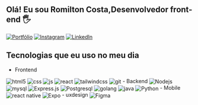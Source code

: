 ## Olá! Eu sou Romilton Costa,Desenvolvedor front-end 🖐️

[![Portfólio](https://img.shields.io/website?label=romiltoncostadev.vercel.app&style=for-the-badge&url=https://devromilton.vercel.app/)](https://devromilton.vercel.app/)
[![Instagram](https://img.shields.io/badge/Instagram-E4405F?style=for-the-badge&logo=instagram&logoColor=white)](https://instagram.com/romilton.costa)
[![LinkedIn](https://img.shields.io/badge/linkedin-%230077B5.svg?style=for-the-badge&logo=linkedin&logoColor=white)](https://www.linkedin.com/in/romilton-costa)

## Tecnologias que eu uso no meu dia
  - Frontend
  <img align="center" alt="html5" src="https://img.shields.io/badge/HTML5-E34F26?style=for-the-badge&logo=html5&logoColor=white" />
  <img align="center" alt="css" src="https://img.shields.io/badge/CSS3-1572B6?style=for-the-badge&logo=css3&logoColor=white" />
  <img align="center" alt="js" src="https://img.shields.io/badge/JavaScript-F7DF1E?style=for-the-badge&logo=javascript&logoColor=black" />
  <img align="center" alt="react" src="https://img.shields.io/badge/React-20232A?style=for-the-badge&logo=react&logoColor=61DAFB" />
  <img align="center" alt="tailwindcss" src="https://img.shields.io/badge/tailwindcss-%2338B2AC.svg?style=for-the-badge&logo=tailwind-css&logoColor=white"/>
    <img align="center" alt="git" src="https://img.shields.io/badge/git-%23F05033.svg?style=for-the-badge&logo=git&logoColor=white"/>
   - Backend
   <img align="center" alt="Nodejs" src="https://img.shields.io/badge/Nodejs-43853D?style=for-the-badge&logo=nodejs&logoColor=white" />
   <img align="center" alt="mysql" src="https://img.shields.io/badge/mysql-%2300f.svg?style=for-the-badge&logo=mysql&logoColor=white"/>
   <img align="center" alt="Express.js" src="https://img.shields.io/badge/express.js-%23404d59.svg?style=for-the-badge&logo=express&logoColor=%2361DAFB"/>
    <img align="center" alt="Postgresql" src="https://img.shields.io/badge/postgres-%23316192.svg?style=for-the-badge&logo=postgresql&logoColor=white"/>
  <img align="center" alt="golang" src="https://img.shields.io/badge/GoLand-0f0f0f?&style=for-the-badge&logo=goland&logoColor=white"/>
   <img align="center" alt="java" src="https://img.shields.io/badge/java-%23ED8B00.svg?style=for-the-badge&logo=openjdk&logoColor=white"/>
    <img align="center" alt="Python" src="https://img.shields.io/badge/python-3670A0?style=for-the-badge&logo=python&logoColor=ffdd54"/>
  - Mobile
   <img align="center" alt="react native" src="https://img.shields.io/badge/react_native-%2320232a.svg?style=for-the-badge&logo=react&logoColor=%2361DAFB" />
   <img align="center" alt="Expo" src="https://img.shields.io/badge/expo-1C1E24?style=for-the-badge&logo=expo&logoColor=#D04A37"/>
   - uxdesign
  <img align="center" alt="Figma" src="https://img.shields.io/badge/figma-%23F24E1E.svg?style=for-the-badge&logo=figma&logoColor=white"/>
 
